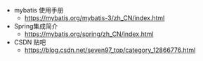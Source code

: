 + mybatis 使用手册
	+ https://mybatis.org/mybatis-3/zh_CN/index.html
+ Spring集成简介
	+ https://mybatis.org/spring/zh_CN/index.html
+ CSDN 贴吧
	+ https://blog.csdn.net/seven97_top/category_12866776.html